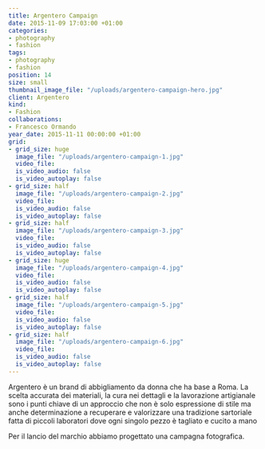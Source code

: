 ```yaml
---
title: Argentero Campaign
date: 2015-11-09 17:03:00 +01:00
categories:
- photography
- fashion
tags:
- photography
- fashion
position: 14
size: small
thumbnail_image_file: "/uploads/argentero-campaign-hero.jpg"
client: Argentero
kind:
- Fashion
collaborations:
- Francesco Ormando
year_date: 2015-11-11 00:00:00 +01:00
grid:
- grid_size: huge
  image_file: "/uploads/argentero-campaign-1.jpg"
  video_file: 
  is_video_audio: false
  is_video_autoplay: false
- grid_size: half
  image_file: "/uploads/argentero-campaign-2.jpg"
  video_file: 
  is_video_audio: false
  is_video_autoplay: false
- grid_size: half
  image_file: "/uploads/argentero-campaign-3.jpg"
  video_file: 
  is_video_audio: false
  is_video_autoplay: false
- grid_size: huge
  image_file: "/uploads/argentero-campaign-4.jpg"
  video_file: 
  is_video_audio: false
  is_video_autoplay: false
- grid_size: half
  image_file: "/uploads/argentero-campaign-5.jpg"
  video_file: 
  is_video_audio: false
  is_video_autoplay: false
- grid_size: half
  image_file: "/uploads/argentero-campaign-6.jpg"
  video_file: 
  is_video_audio: false
  is_video_autoplay: false
---
```


Argentero è un brand di abbigliamento da donna che ha base a Roma.
La scelta accurata dei materiali, la cura nei dettagli e la lavorazione artigianale 
sono i punti chiave di un approccio  che non è solo espressione di stile ma anche determinazione a recuperare e valorizzare una tradizione sartoriale fatta di piccoli laboratori dove ogni singolo pezzo è tagliato e cucito a mano

Per il lancio del marchio abbiamo progettato una campagna fotografica.
